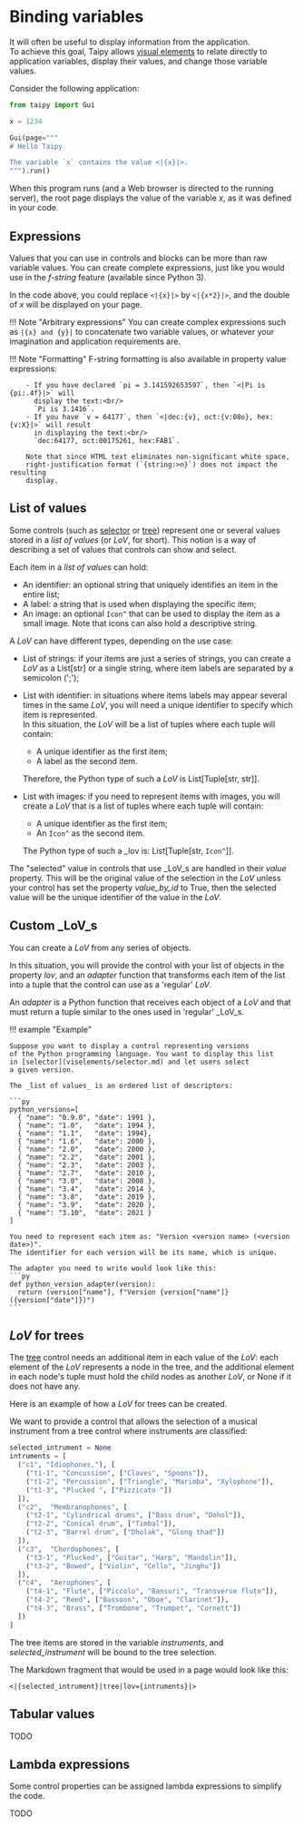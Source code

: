 # Binding variables

It will often be useful to display information from the application.<br/>
To achieve this goal, Taipy allows [visual elements](viselements/index.md)
to relate directly to application variables, display their values, and
change those variable values.

Consider the following application:

```py linenums="1"
from taipy import Gui

x = 1234

Gui(page="""
# Hello Taipy

The variable `x` contains the value <|{x}|>.
""").run()
```

When this program runs (and a Web browser is directed to the running server), the
root page displays the value of the variable _x_, as it was defined in your code.

## Expressions

Values that you can use in controls and blocks can be more than raw variable values.
You can create complete expressions, just like you would use
in the _f-string_ feature (available since Python 3).

In the code above, you could replace `<|{x}|>` by `<|{x*2}|>`, and the double of _x_
will be displayed on your page.

!!! Note "Arbitrary expressions"
        You can create complex expressions such as `|{x} and {y}|` to concatenate
        two variable values, or whatever your imagination and application requirements are.

!!! Note "Formatting"
        F-string formatting is also available in property value expressions:

        - If you have declared `pi = 3.141592653597`, then `<|Pi is {pi:.4f}|>` will
          display the text:<br/>
          `Pi is 3.1416`.
        - If you have `v = 64177`, then `<|dec:{v}, oct:{v:08o}, hex:{v:X}|>` will result
          in displaying the text:<br/>
          `dec:64177, oct:00175261, hex:FAB1`.

        Note that since HTML text eliminates non-significant white space,
        right-justification format (`{string:>n}`) does not impact the resulting
        display.

## List of values

Some controls (such as [selector](viselements/selector.md) or [tree](viselements/tree.md))
represent one or several values stored in a _list of values_ (or _LoV_, for short).
This notion is a way of describing a set of values that controls can show and select.

Each item in a _list of values_  can hold:

- An identifier: an optional string that uniquely identifies an item in the entire
  list;
- A label: a string that is used when displaying the specific item;
- An image: an optional `Icon^` that can be used to display the item as a small
  image. Note that icons can also hold a descriptive string.

A _LoV_ can have different types, depending on the use case:

- List of strings: if your items are just a series of strings, you can
  create a _LoV_ as a List[str] or a single string, where item labels
  are separated by a semicolon (';');

- List with identifier: in situations where items labels may appear
  several times in the same _LoV_, you will need a unique identifier to
  specify which item is represented.<br/>
  In this situation, the _LoV_ will be a list of tuples where each tuple
  will contain:

   - A unique identifier as the first item;
   - A label as the second item.

  Therefore, the Python type of such a _LoV_ is List[Tuple[str, str]].
  
- List with images: if you need to represent items with images, you
  will create a _LoV_ that is a list of tuples where each tuple
  will contain:

   - A unique identifier as the first item;
   - An `Icon^` as the second item.

  The Python type of such a _lov is: List[Tuple[str, `Icon^`]].

The "selected" value in controls that use _LoV_s are handled in their _value_
property. This will be the original value of the selection in the _LoV_ unless
your control has set the property _value_by_id_ to True, then the selected value
will be the unique identifier of the value in the _LoV_.

## Custom _LoV_s

You can create a _LoV_ from any series of objects.

In this situation, you will provide the control with your list of objects in
the property _lov_, and an _adapter_ function that transforms each item of
the list into a tuple that the control can use as a 'regular' _LoV_.

An _adapter_ is a Python function that receives each object
of a _LoV_ and that must return a tuple similar to the ones
used in 'regular' _LoV_s.

!!! example "Example"

    Suppose you want to display a control representing versions
    of the Python programming language. You want to display this list
    in [selector](viselements/selector.md) and let users select
    a given version.
    
    The _list of values_ is an ordered list of descriptors:

    ```py
    python_versions=[
      { "name": "0.9.0", "date": 1991 },
      { "name": "1.0",   "date": 1994 },
      { "name": "1.1",   "date": 1994},
      { "name": "1.6",   "date": 2000 },
      { "name": "2.0",   "date": 2000 },
      { "name": "2.2",   "date": 2001 },
      { "name": "2.3",   "date": 2003 },
      { "name": "2.7",   "date": 2010 },
      { "name": "3.0",   "date": 2008 },
      { "name": "3.4",   "date": 2014 },
      { "name": "3.8",   "date": 2019 },
      { "name": "3.9",   "date": 2020 },
      { "name": "3.10",  "date": 2021 }
    ]

    You need to represent each item as: "Version <version name> (<version date>)".
    The identifier for each version will be its name, which is unique.

    The adapter you need to write would look like this:
    ```py
    def python_version_adapter(version):
      return (version["name"], f"Version {version["name"]} ({version["date"]})")
    ```

## _LoV_ for trees

The [tree](viselements/tree.md) control needs an additional item in
each value of the _LoV_: each element of the _LoV_ represents a node
in the tree, and the additional element in each node's tuple must hold
the child nodes as another _LoV_, or None if it does not have any.

Here is an example of how a _LoV_ for trees can be created.

We want to provide a control that allows the selection of a musical instrument
from a tree control where instruments are classified:

```py
selected_intrument = None
intruments = [
  ("c1", "Idiophones,"), [
    ("t1-1", "Concussion", ["Claves", "Spoons"]),
    ("t1-2", "Percussion", ["Triangle", "Marimba", "Xylophone"]),
    ("t1-3", "Plucked ", ["Pizzicato "])
  ]),
  ("c2",  "Membranophones", [
    ("t2-1", "Cylindrical drums", ["Bass drum", "Dohol"]),
    ("t2-2", "Conical drum", ["Timbal"]),
    ("t2-3", "Barrel drum", ["Dholak", "Glong thad"])
  ]),
  ("c3",  "Chordophones", [
    ("t3-1", "Plucked", ["Guitar", "Harp", "Mandolin"]),
    ("t3-2", "Bowed", ["Violin", "Cello", "Jinghu"])
  ]),
  ("c4",  "Aerophones", [
    ("t4-1", "Flute", ["Piccolo", "Bansuri", "Transverse flute"]),
    ("t4-2", "Reed", ["Bassoon", "Oboe", "Clarinet"]),
    ("t4-3", "Brass", ["Trombone", "Trumpet", "Cornett"])
  ])
]
```
The tree items are stored in the variable _instruments_, and _selected_instrument_
will be bound to the tree selection.

The Markdown fragment that would be used in a page would look like this:
```
<|{selected_intrument}|tree|lov={intruments}|>
```

## Tabular values

TODO

## Lambda expressions

Some control properties can be assigned lambda expressions to simplify the
code.

TODO
